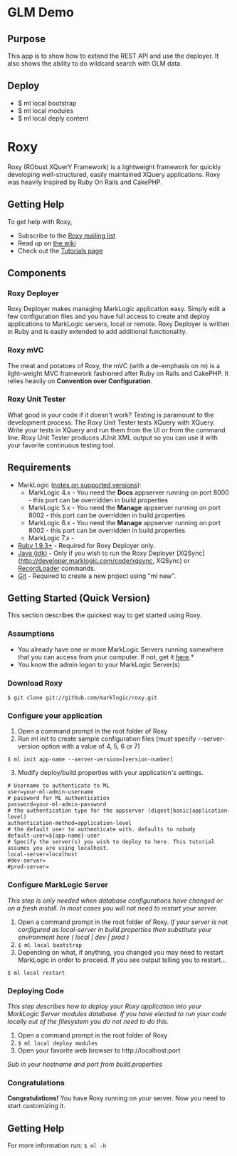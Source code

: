 # GLM Demo
## Purpose
This app is to show how to extend the REST API and use the deployer.
It also shows the ability to do wildcard search with GLM data.

## Deploy
* $ ml local bootstrap
* $ ml local modules
* $ ml local deply content

# Roxy
Roxy (RObust XQuerY Framework) is a lightweight framework for quickly developing well-structured, easily maintained XQuery applications. Roxy was heavily inspired by Ruby On Rails and CakePHP.

## Getting Help
To get help with Roxy,

* Subscribe to the [Roxy mailing list](http://developer.marklogic.com/mailman/listinfo/roxy)
* Read up on [the wiki](https://github.com/marklogic/roxy/wiki)
* Check out the [Tutorials page](https://github.com/marklogic/roxy/wiki/Tutorials)

## Components
### Roxy Deployer
Roxy Deployer makes managing MarkLogic application easy. Simply edit a few configuration files and you have full access to create and deploy applications to MarkLogic servers, local or remote. Roxy Deployer is written in Ruby and is easily extended to add additional functionality.

### Roxy mVC
The meat and potatoes of Roxy, the mVC (with a de-emphasis on m) is a light-weight MVC framework fashioned after Ruby on Rails and CakePHP. It relies heavily on **Convention over Configuration**.

### Roxy Unit Tester
What good is your code if it doesn't work? Testing is paramount to the development process. The Roxy Unit Tester tests XQuery with XQuery. Write your tests in XQuery and run them from the UI or from the command line. Roxy Unit Tester produces JUnit XML output so you can use it with your favorite continuous testing tool.

## Requirements
* MarkLogic ([notes on supported versions](https://github.com/marklogic/roxy/wiki/Supported-MarkLogic-versions)):
  * MarkLogic 4.x - You need the **Docs** appserver running on port 8000 - this port can be overridden in build.properties
  * MarkLogic 5.x - You need the **Manage** appserver running on port 8002 - this port can be overridden in build.properties
  * MarkLogic 6.x - You need the **Manage** appserver running on port 8002 - this port can be overridden in build.properties
  * MarkLogic 7.x -
* [Ruby 1.9.3+](http://www.ruby-lang.org/en/) - Required for Roxy Deployer only.
* [Java (jdk)](http://www.oracle.com/technetwork/java/javase/downloads/index.html) - Only if you wish to run the Roxy Deployer [XQSync](http://developer.marklogic.com/code/xqsync, XQSync) or [RecordLoader](http://developer.marklogic.com/code/recordloader) commands.
* [Git](http://git-scm.com/downloads) - Required to create a new project using "ml new".

## Getting Started (Quick Version)
This section describes the quickest way to get started using Roxy.

### Assumptions
* You already have one or more MarkLogic Servers running somewhere that you can access from your computer. If not, get it [here](http://developer.marklogic.com/products).*
* You know the admin logon to your MarkLogic Server(s)

### Download Roxy
`$ git clone git://github.com/marklogic/roxy.git`

### Configure your application
1. Open a command prompt in the root folder of Roxy
2. Run ml init to create sample configuration files (must specify --server-version option with a value of 4, 5, 6 or 7)
  <pre><code>$ ml init app-name --server-version=[version-number]</code></pre>
3. Modify deploy/build.properties with your application's settings.

<pre><code># Username to authenticate to ML
user=your-ml-admin-username
# password for ML authentication
password=your-ml-admin-password
# the authentication type for the appserver (digest|basic|application-level)
authentication-method=application-level
# the default user to authenticate with. defaults to nobody
default-user=${app-name}-user
# Specify the server(s) you wish to deploy to here. This tutorial assumes you are using localhost.
local-server=localhost
#dev-server=
#prod-server=
</code></pre>

### Configure MarkLogic Server
*This step is only needed when database configurations have changed or on a fresh install. In most cases you will not need to restart your server.*

1. Open a command prompt in the root folder of Roxy.
  *If your server is not configured as local-server in build.properties then substitute your environment here ( local | dev | prod )*
2. `$ ml local bootstrap`
3. Depending on what, if anything, you changed you may need to restart MarkLogic in order to proceed. If you see output telling you to restart...
  <pre><code>$ ml local restart</code></pre>

### Deploying Code
*This step describes how to deploy your Roxy application into your MarkLogic Server modules database. If you have elected to run your code locally out of the filesystem you do not need to do this.*

1. Open a command prompt in the root folder of Roxy
2. `$ ml local deploy modules`
3. Open your favorite web browser to http://localhost:port

  *Sub in your hostname and port from build.properties*

### Congratulations
**Congratulations!** You have Roxy running on your server. Now you need to start customizing it.

## Getting Help
For more information run:
  `$ ml -h`
